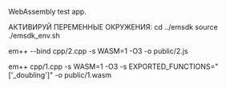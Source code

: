 WebAssembly test app.

АКТИВИРУЙ ПЕРЕМЕННЫЕ ОКРУЖЕНИЯ:
cd ../emsdk
source ./emsdk_env.sh

em++ --bind cpp/2.cpp -s WASM=1 -O3 -o public/2.js


em++ cpp/1.cpp -s WASM=1 -O3 -s EXPORTED_FUNCTIONS="['_doubling']" -o public/1.wasm

